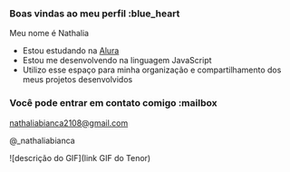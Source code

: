 ### Boas vindas ao meu perfil :blue_heart

Meu nome é Nathalia

- Estou estudando na [Alura](https://www.alura.com.br)
- Estou me desenvolvendo na linguagem JavaScript
- Utilizo esse espaço para minha organização e compartilhamento dos meus projetos desenvolvidos

### Você pode entrar em contato comigo :mailbox

nathaliabianca2108@gmail.com

@_nathaliabianca

![descrição do GIF](link GIF do Tenor)
